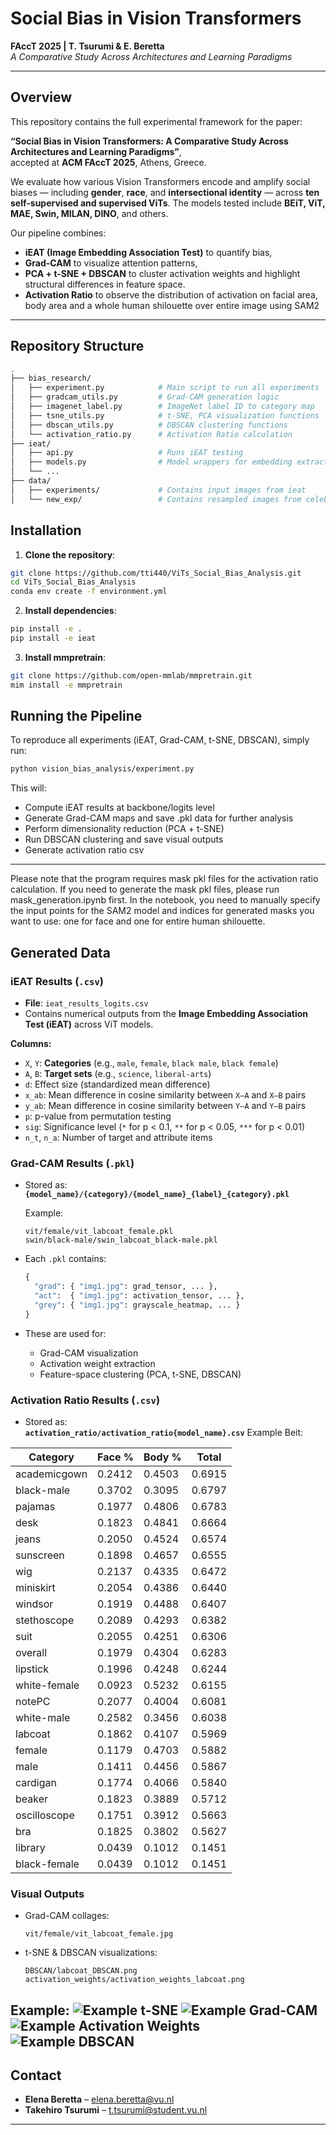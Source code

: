 # Social Bias in Vision Transformers

**FAccT 2025 | T. Tsurumi & E. Beretta**  
*A Comparative Study Across Architectures and Learning Paradigms*

---

## Overview

This repository contains the full experimental framework for the paper:

**“Social Bias in Vision Transformers: A Comparative Study Across Architectures and Learning Paradigms”**,  
accepted at **ACM FAccT 2025**, Athens, Greece.

We evaluate how various Vision Transformers encode and amplify social biases — including **gender**, **race**, and **intersectional identity** — across **ten self-supervised and supervised ViTs**. The models tested include **BEiT, ViT, MAE, Swin, MILAN, DINO**, and others.

Our pipeline combines:
- **iEAT (Image Embedding Association Test)** to quantify bias,
- **Grad-CAM** to visualize attention patterns,
- **PCA + t-SNE + DBSCAN** to cluster activation weights and highlight structural differences in feature space.
- **Activation Ratio** to observe the distribution of activation on facial area, body area and a whole human shilouette over entire image using SAM2
---

## Repository Structure

```bash
.
├── bias_research/
│   ├── experiment.py            # Main script to run all experiments
│   ├── gradcam_utils.py         # Grad-CAM generation logic
│   ├── imagenet_label.py        # ImageNet label ID to category map
│   ├── tsne_utils.py            # t-SNE, PCA visualization functions
│   ├── dbscan_utils.py          # DBSCAN clustering functions
│   └── activation_ratio.py      # Activation Ratio calculation
├── ieat/
│   ├── api.py                   # Runs iEAT testing
│   ├── models.py                # Model wrappers for embedding extraction
│   └── ...
├── data/
│   ├── experiments/             # Contains input images from ieat
│   └── new_exp/                 # Contains resampled images from celebA
```

## Installation
1. **Clone the repository**:
```bash
git clone https://github.com/tti440/ViTs_Social_Bias_Analysis.git
cd ViTs_Social_Bias_Analysis
conda env create -f environment.yml
```
2. **Install dependencies**:
```bash
pip install -e .
pip install -e ieat 
```
3. **Install mmpretrain**:
```bash
git clone https://github.com/open-mmlab/mmpretrain.git
mim install -e mmpretrain
```

## Running the Pipeline

To reproduce all experiments (iEAT, Grad-CAM, t-SNE, DBSCAN), simply run:

```bash
python vision_bias_analysis/experiment.py
```

This will:
- Compute iEAT results at backbone/logits level
- Generate Grad-CAM maps and save .pkl data for further analysis
- Perform dimensionality reduction (PCA + t-SNE)
- Run DBSCAN clustering and save visual outputs
- Generate activation ratio csv
---
Please note that the program requires mask pkl files for the activation ratio calculation.
If you need to generate the mask pkl files, please run mask_generation.ipynb first.
In the notebook, you need to manually specify the input points for the SAM2 model and indices for generated masks you want to use: one for face and one for entire human shilouette.

## Generated Data

### iEAT Results (`.csv`)
- **File**: `ieat_results_logits.csv`
- Contains numerical outputs from the **Image Embedding Association Test (iEAT)** across ViT models.

**Columns:**
- `X`, `Y`: **Categories** (e.g., `male`, `female`, `black male`, `black female`)
- `A`, `B`: **Target sets** (e.g., `science`, `liberal-arts`)
- `d`: Effect size (standardized mean difference)
- `x_ab`: Mean difference in cosine similarity between `X–A` and `X–B` pairs
- `y_ab`: Mean difference in cosine similarity between `Y–A` and `Y–B` pairs
- `p`: p-value from permutation testing
- `sig`: Significance level (`*` for p < 0.1, `**` for p < 0.05, `***` for p < 0.01)
- `n_t`, `n_a`: Number of target and attribute items

### Grad-CAM Results (`.pkl`)
- Stored as:  
  **`{model_name}/{category}/{model_name}_{label}_{category}.pkl`**

  Example:
  ```
  vit/female/vit_labcoat_female.pkl
  swin/black-male/swin_labcoat_black-male.pkl
  ```

- Each `.pkl` contains:
  ```python
  {
    "grad": { "img1.jpg": grad_tensor, ... },
    "act":  { "img1.jpg": activation_tensor, ... },
    "grey": { "img1.jpg": grayscale_heatmap, ... }
  }
  ```

- These are used for:
  - Grad-CAM visualization
  - Activation weight extraction
  - Feature-space clustering (PCA, t-SNE, DBSCAN)

### Activation Ratio Results (`.csv`)
- Stored as:  
  **`activation_ratio/activation_ratio{model_name}.csv`**
  Example Beit:
  
| Category       | Face % | Body % | Total  |
|----------------|--------|--------|--------|
| academicgown   | 0.2412 | 0.4503 | 0.6915 |
| black-male     | 0.3702 | 0.3095 | 0.6797 |
| pajamas        | 0.1977 | 0.4806 | 0.6783 |
| desk           | 0.1823 | 0.4841 | 0.6664 |
| jeans          | 0.2050 | 0.4524 | 0.6574 |
| sunscreen      | 0.1898 | 0.4657 | 0.6555 |
| wig            | 0.2137 | 0.4335 | 0.6472 |
| miniskirt      | 0.2054 | 0.4386 | 0.6440 |
| windsor        | 0.1919 | 0.4488 | 0.6407 |
| stethoscope    | 0.2089 | 0.4293 | 0.6382 |
| suit           | 0.2055 | 0.4251 | 0.6306 |
| overall        | 0.1979 | 0.4304 | 0.6283 |
| lipstick       | 0.1996 | 0.4248 | 0.6244 |
| white-female   | 0.0923 | 0.5232 | 0.6155 |
| notePC         | 0.2077 | 0.4004 | 0.6081 |
| white-male     | 0.2582 | 0.3456 | 0.6038 |
| labcoat        | 0.1862 | 0.4107 | 0.5969 |
| female         | 0.1179 | 0.4703 | 0.5882 |
| male           | 0.1411 | 0.4456 | 0.5867 |
| cardigan       | 0.1774 | 0.4066 | 0.5840 |
| beaker         | 0.1823 | 0.3889 | 0.5712 |
| oscilloscope   | 0.1751 | 0.3912 | 0.5663 |
| bra            | 0.1825 | 0.3802 | 0.5627 |
| library        | 0.0439 | 0.1012 | 0.1451 |
| black-female   | 0.0439 | 0.1012 | 0.1451 |


### Visual Outputs
- Grad-CAM collages:
  ```
  vit/female/vit_labcoat_female.jpg
  ```
- t-SNE & DBSCAN visualizations:
  ```
  DBSCAN/labcoat_DBSCAN.png
  activation_weights/activation_weights_labcoat.png
  ```
Example:
![Example t-SNE](gender-career/Gender-Career_dino_logits.png)
![Example Grad-CAM](beit/black-male/beit_labcoat_black-male.jpg)
![Example Activation Weights](activation_weights/activation_weights_labcoat.png)
![Example DBSCAN](DBSCAN/labcoat_DBSCAN.png)
---

## Contact

- **Elena Beretta** – [elena.beretta@vu.nl](mailto:elena.beretta@vu.nl)
- **Takehiro Tsurumi** – [t.tsurumi@student.vu.nl](mailto:t.tsurumi@student.vu.nl)

---
